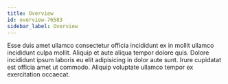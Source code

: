 ```yaml
---
title: Overview
id: overview-76583
sidebar_label: Overview
---
```


Esse duis amet ullamco consectetur officia incididunt ex in mollit ullamco incididunt culpa mollit. Aliquip et aute aliqua tempor dolore quis. Dolore incididunt ipsum laboris eu elit adipisicing in dolor aute sunt. Irure cupidatat est officia amet ut commodo. Aliquip voluptate ullamco tempor ex exercitation occaecat.

